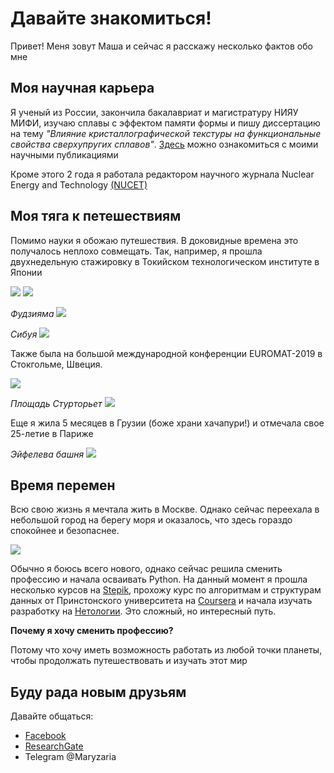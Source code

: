 # Давайте знакомиться!

Привет! Меня зовут Маша и сейчас я расскажу несколько фактов обо мне

## Моя научная карьера
Я ученый из России, закончила бакалавриат и магистратуру НИЯУ МИФИ, изучаю сплавы с эффектом памяти формы и пишу диссертацию на тему *"Влияние кристаллографической текстуры на функциональные свойства сверхупругих сплавов"*. [Здесь](https://www.scopus.com/authid/detail.uri?authorId=57199227799) можно ознакомиться с моими научными публикациями

Кроме этого 2 года я работала редактором научного журнала Nuclear Energy and Technology [(NUCET)](https://nucet.pensoft.net/)

## Моя тяга к петешествиям
Помимо науки я обожаю путешествия. В доковидные времена это получалось неплохо совмещать. Так, например, я прошла двухнедельную стажировку в Токийском технологическом институте в Японии

![](https://github.com/maryzaria/test/blob/main/photo/IMG_20190314_133157.jpg?raw=true) ![](https://github.com/maryzaria/test/blob/main/photo/IMG_20190315_142315.jpg?raw=true) 

*Фудзияма*
![](https://github.com/maryzaria/test/blob/main/photo/IMG_20190313_161529_01.jpg?raw=true) 

*Сибуя*
![](https://github.com/maryzaria/test/blob/main/photo/IMG_20190314_183345.jpg?raw=true)

Также была на большой международной конференции EUROMAT-2019 в Стокгольме, Швеция.

![](https://github.com/maryzaria/test/blob/main/photo/IMG-20190903-WA0002.jpg?raw=true) 

*Площадь Стурторьет*
![](https://github.com/maryzaria/test/blob/main/photo/IMG_20190901_155515.jpg?raw=true) 

Еще я жила 5 месяцев в Грузии (боже храни хачапури!) и отмечала свое 25-летие в Париже 

*Эйфелева башня*
![](https://github.com/maryzaria/test/blob/main/photo/IMG_20200116_140310.jpg?raw=true)
  
## Время перемен
Всю свою жизнь я мечтала жить в Москве. Однако сейчас переехала в небольшой город на берегу моря и оказалось, что здесь гораздо спокойнее и безопаснее.

![](https://github.com/maryzaria/test/blob/main/photo/photo_2023-04-13_14-04-31.jpg?raw=true)

Обычно я боюсь всего нового, однако сейчас решила сменить профессию и начала осваивать Python. На данный момент я прошла несколько курсов на [Stepik](https://stepik.org/catalog/search?q=python), прохожу курс по алгоритмам и структурам данных от Принстонского университета на [Coursera](https://www.coursera.org/learn/algorithms-part1) и начала изучать разработку на [Нетологии](https://netology.ru/). Это сложный, но интересный путь.

**Почему я хочу сменить профессию?**
  
Потому что хочу иметь возможность работать из любой точки планеты, чтобы продолжать путешествовать и изучать этот мир

## Буду рада новым друзьям 

Давайте общаться: 
- [Facebook](https://www.facebook.com/profile.php?id=100001621053420)
- [ResearchGate](https://www.researchgate.net/profile/M-Zaripova)
- Telegram @Maryzaria
